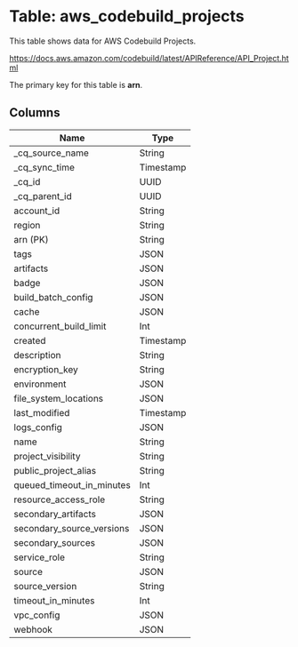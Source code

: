 # Table: aws_codebuild_projects

This table shows data for AWS Codebuild Projects.

https://docs.aws.amazon.com/codebuild/latest/APIReference/API_Project.html

The primary key for this table is **arn**.

## Columns

| Name          | Type          |
| ------------- | ------------- |
|_cq_source_name|String|
|_cq_sync_time|Timestamp|
|_cq_id|UUID|
|_cq_parent_id|UUID|
|account_id|String|
|region|String|
|arn (PK)|String|
|tags|JSON|
|artifacts|JSON|
|badge|JSON|
|build_batch_config|JSON|
|cache|JSON|
|concurrent_build_limit|Int|
|created|Timestamp|
|description|String|
|encryption_key|String|
|environment|JSON|
|file_system_locations|JSON|
|last_modified|Timestamp|
|logs_config|JSON|
|name|String|
|project_visibility|String|
|public_project_alias|String|
|queued_timeout_in_minutes|Int|
|resource_access_role|String|
|secondary_artifacts|JSON|
|secondary_source_versions|JSON|
|secondary_sources|JSON|
|service_role|String|
|source|JSON|
|source_version|String|
|timeout_in_minutes|Int|
|vpc_config|JSON|
|webhook|JSON|